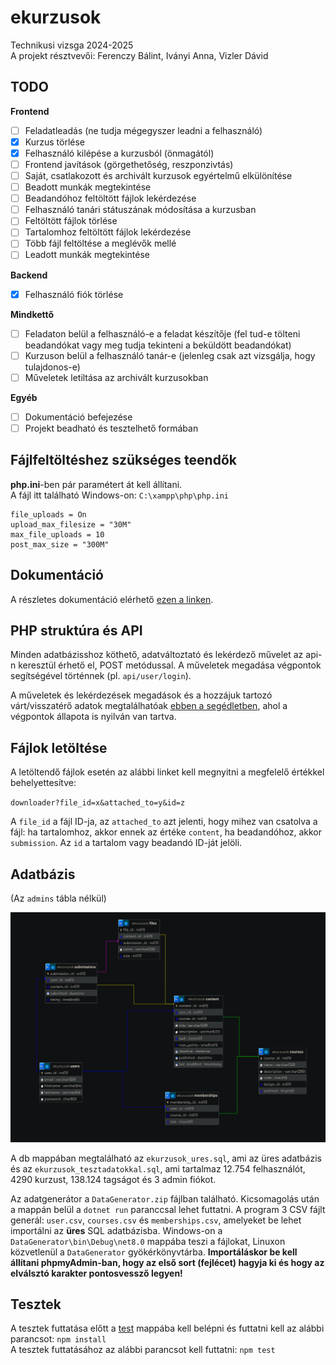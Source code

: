 # ekurzusok
Technikusi vizsga 2024-2025 \
A projekt résztvevői: Ferenczy Bálint, Iványi Anna, Vizler Dávid

## TODO
**Frontend**
- [ ] Feladatleadás (ne tudja mégegyszer leadni a felhasználó)
- [x] Kurzus törlése
- [x] Felhasználó kilépése a kurzusból (önmagától)
- [ ] Frontend javítások (görgethetőség, reszponzivtás)
- [ ] Saját, csatlakozott és archivált kurzusok egyértelmű elkülönítése
- [ ] Beadott munkák megtekintése
- [ ] Beadandóhoz feltöltött fájlok lekérdezése
- [ ] Felhasználó tanári státuszának módosítása a kurzusban
- [ ] Feltöltött fájlok törlése
- [ ] Tartalomhoz feltöltött fájlok lekérdezése
- [ ] Több fájl feltöltése a meglévők mellé
- [ ] Leadott munkák megtekintése

**Backend**
- [x] Felhasználó fiók törlése

**Mindkettő**
- [ ] Feladaton belül a felhasználó-e a feladat készítője (fel tud-e tölteni beadandókat vagy meg tudja tekinteni a beküldött beadandókat)
- [ ] Kurzuson belül a felhasználó tanár-e (jelenleg csak azt vizsgálja, hogy tulajdonos-e)
- [ ] Műveletek letiltása az archivált kurzusokban

**Egyéb**
- [ ] Dokumentáció befejezése
- [ ] Projekt beadható és tesztelhető formában

## Fájlfeltöltéshez szükséges teendők
**php.ini**-ben pár paramétert át kell állítani.\
A fájl itt található Windows-on: `C:\xampp\php\php.ini`
```
file_uploads = On
upload_max_filesize = "30M"
max_file_uploads = 10
post_max_size = "300M"
```

## Dokumentáció
A részletes dokumentáció elérhető [ezen a linken](https://docs.google.com/document/d/1uhBqkqfKAe0qxYCk307rlWE4jrNmFYU45DSQCpYt-Fk/edit?usp=sharing). 

## PHP struktúra és API
Minden adatbázisshoz köthető, adatváltoztató és lekérdező művelet az api-n keresztül érhető el, POST metódussal. A műveletek megadása végpontok segítségével történnek (pl. `api/user/login`).

A műveletek és lekérdezések megadások és a hozzájuk tartozó várt/visszatérő adatok megtalálhatóak [ebben a segédletben](https://docs.google.com/spreadsheets/d/1QqVU3NuwNTp1Xk_SZ8jrgYIF6DXR1OvF8vQTprfVUaY/edit?usp=sharing), ahol a végpontok állapota is nyilván van tartva.

## Fájlok letöltése
A letöltendő fájlok esetén az alábbi linket kell megnyitni a megfelelő értékkel behelyettesítve:

`downloader?file_id=x&attached_to=y&id=z`

A `file_id` a fájl ID-ja, az `attached_to` azt jelenti, hogy mihez van csatolva a fájl: ha tartalomhoz, akkor ennek az értéke `content`, ha beadandóhoz, akkor `submission`. Az `id` a tartalom vagy beadandó ID-ját jelöli.

## Adatbázis
(Az `admins` tábla nélkül)

![Adatbázis relációs modell](./db/db.png)

A db mappában megtalálható az `ekurzusok_ures.sql`, ami az üres adatbázis és az `ekurzusok_tesztadatokkal.sql`, ami tartalmaz 12.754 felhasználót, 4290 kurzust, 138.124 tagságot és 3 admin fiókot.

Az adatgenerátor a `DataGenerator.zip` fájlban található. Kicsomagolás után a mappán belül a `dotnet run` paranccsal lehet futtatni. A program 3 CSV fájlt generál: `user.csv`, `courses.csv` és `memberships.csv`, amelyeket be lehet importálni az **üres** SQL adatbázisba. Windows-on a `DataGenerator\bin\Debug\net8.0` mappába teszi a fájlokat, Linuxon közvetlenül a `DataGenerator` gyökérkönyvtárba. **Importáláskor be kell állítani phpmyAdmin-ban, hogy az első sort (fejlécet) hagyja ki és hogy az elválsztó karakter pontosvessző legyen!**

## Tesztek
A tesztek futtatása előtt a [test](test/) mappába kell belépni és futtatni kell az alábbi parancsot: `npm install` \
A tesztek futtatásához az alábbi parancsot kell futtatni: `npm test`
